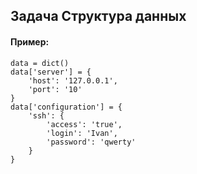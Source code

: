 ## Задача Структура данных
#### Пример:
```
data = dict()
data['server'] = {
    'host': '127.0.0.1',
    'port': '10'
}
data['configuration'] = {
    'ssh': {
        'access': 'true',
        'login': 'Ivan',
        'password': 'qwerty'
    }
}
```
